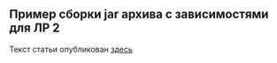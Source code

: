 ## Пример сборки jar архива с зависимостями для ЛР 2

Текст статьи опубликован [здесь](https://www.tune-it.ru/web/egoshin/blog/-/blogs/kurim-sborku-jar?_com_liferay_blogs_web_portlet_BlogsPortlet_redirect=https%3A%2F%2Fwww.tune-it.ru%2Fweb%2Fegoshin%2Fblog%3Fp_p_id%3Dcom_liferay_blogs_web_portlet_BlogsPortlet%26p_p_lifecycle%3D0%26p_p_state%3Dnormal%26p_p_mode%3Dview%26_com_liferay_blogs_web_portlet_BlogsPortlet_delta%3D20%26p_r_p_resetCur%3Dfalse%26_com_liferay_blogs_web_portlet_BlogsPortlet_cur%3D1)